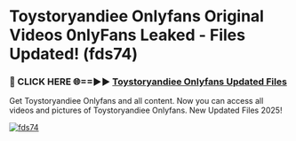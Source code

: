 # Toystoryandiee Onlyfans Original Videos 0nlyFans Leaked - Files Updated! (fds74)

<h3>🔴 CLICK HERE 🌐==►► <a href="https://tinyurl.com/2m67pmp6" rel="nofollow">Toystoryandiee Onlyfans Updated Files</a></h3>

Get Toystoryandiee Onlyfans and all content. Now you can access all videos and pictures of Toystoryandiee Onlyfans. New Updated Files 2025!

[![fds74](https://i.imgur.com/H4QAA4z.gif)](https://tinyurl.com/2m67pmp6)
